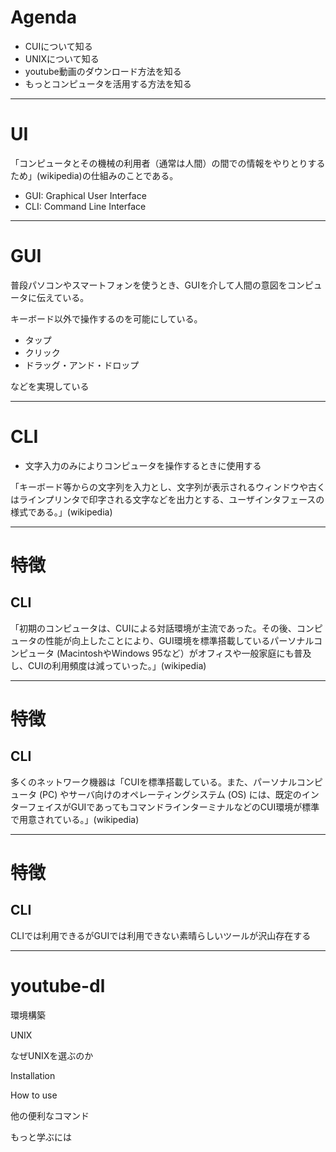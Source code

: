 # Agenda

- CUIについて知る
- UNIXについて知る
- youtube動画のダウンロード方法を知る
- もっとコンピュータを活用する方法を知る

---

# UI

「コンピュータとその機械の利用者（通常は人間）の間での情報をやりとりするため」(wikipedia)の仕組みのことである。

- GUI: Graphical User Interface
- CLI: Command Line Interface

---

# GUI

普段パソコンやスマートフォンを使うとき、GUIを介して人間の意図をコンピュータに伝えている。

キーボード以外で操作するのを可能にしている。

- タップ
- クリック
- ドラッグ・アンド・ドロップ

などを実現している

---

# CLI

- 文字入力のみによりコンピュータを操作するときに使用する

「キーボード等からの文字列を入力とし、文字列が表示されるウィンドウや古くはラインプリンタで印字される文字などを出力とする、ユーザインタフェースの様式である。」(wikipedia)

---

# 特徴

## CLI

「初期のコンピュータは、CUIによる対話環境が主流であった。その後、コンピュータの性能が向上したことにより、GUI環境を標準搭載しているパーソナルコンピュータ (MacintoshやWindows 95など）がオフィスや一般家庭にも普及し、CUIの利用頻度は減っていった。」(wikipedia)

--- 

# 特徴

## CLI

多くのネットワーク機器は「CUIを標準搭載している。また、パーソナルコンピュータ (PC) やサーバ向けのオペレーティングシステム (OS) には、既定のインターフェイスがGUIであってもコマンドラインターミナルなどのCUI環境が標準で用意されている。」(wikipedia)

---

# 特徴

## CLI

CLIでは利用できるがGUIでは利用できない素晴らしいツールが沢山存在する

---

# youtube-dl

環境構築

UNIX

なぜUNIXを選ぶのか

Installation

How to use

他の便利なコマンド

もっと学ぶには